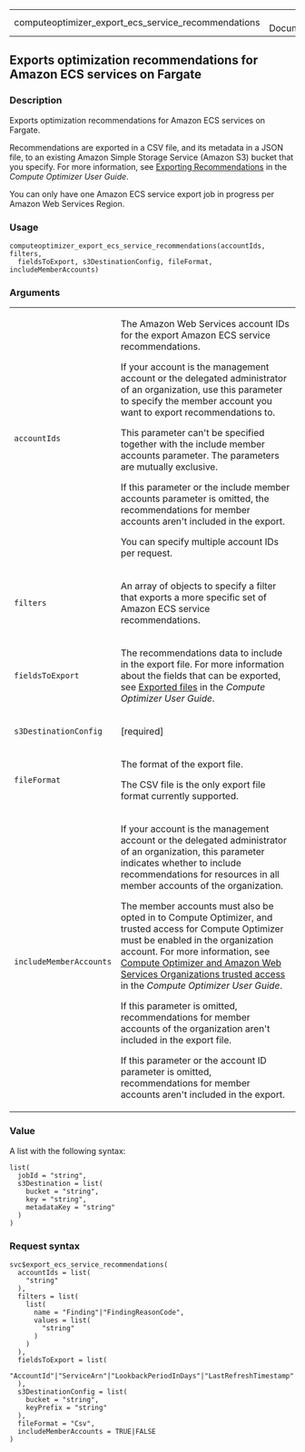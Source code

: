 <table style="width: 100%;">
<tbody>
<tr class="odd">
<td>computeoptimizer_export_ecs_service_recommendations</td>
<td style="text-align: right;">R Documentation</td>
</tr>
</tbody>
</table>

## Exports optimization recommendations for Amazon ECS services on Fargate

### Description

Exports optimization recommendations for Amazon ECS services on Fargate.

Recommendations are exported in a CSV file, and its metadata in a JSON
file, to an existing Amazon Simple Storage Service (Amazon S3) bucket
that you specify. For more information, see [Exporting
Recommendations](https://docs.aws.amazon.com/compute-optimizer/latest/ug/exporting-recommendations.html)
in the *Compute Optimizer User Guide*.

You can only have one Amazon ECS service export job in progress per
Amazon Web Services Region.

### Usage

    computeoptimizer_export_ecs_service_recommendations(accountIds, filters,
      fieldsToExport, s3DestinationConfig, fileFormat, includeMemberAccounts)

### Arguments

<table>
<colgroup>
<col style="width: 35%" />
<col style="width: 65%" />
</colgroup>
<tbody>
<tr class="odd">
<td><code
id="computeoptimizer_export_ecs_service_recommendations_:_accountIds">accountIds</code></td>
<td><p>The Amazon Web Services account IDs for the export Amazon ECS
service recommendations.</p>
<p>If your account is the management account or the delegated
administrator of an organization, use this parameter to specify the
member account you want to export recommendations to.</p>
<p>This parameter can't be specified together with the include member
accounts parameter. The parameters are mutually exclusive.</p>
<p>If this parameter or the include member accounts parameter is
omitted, the recommendations for member accounts aren't included in the
export.</p>
<p>You can specify multiple account IDs per request.</p></td>
</tr>
<tr class="even">
<td><code
id="computeoptimizer_export_ecs_service_recommendations_:_filters">filters</code></td>
<td><p>An array of objects to specify a filter that exports a more
specific set of Amazon ECS service recommendations.</p></td>
</tr>
<tr class="odd">
<td><code
id="computeoptimizer_export_ecs_service_recommendations_:_fieldsToExport">fieldsToExport</code></td>
<td><p>The recommendations data to include in the export file. For more
information about the fields that can be exported, see <a
href="https://docs.aws.amazon.com/compute-optimizer/latest/ug/exporting-recommendations.html#exported-files">Exported
files</a> in the <em>Compute Optimizer User Guide</em>.</p></td>
</tr>
<tr class="even">
<td><code
id="computeoptimizer_export_ecs_service_recommendations_:_s3DestinationConfig">s3DestinationConfig</code></td>
<td><p>[required]</p></td>
</tr>
<tr class="odd">
<td><code
id="computeoptimizer_export_ecs_service_recommendations_:_fileFormat">fileFormat</code></td>
<td><p>The format of the export file.</p>
<p>The CSV file is the only export file format currently
supported.</p></td>
</tr>
<tr class="even">
<td><code
id="computeoptimizer_export_ecs_service_recommendations_:_includeMemberAccounts">includeMemberAccounts</code></td>
<td><p>If your account is the management account or the delegated
administrator of an organization, this parameter indicates whether to
include recommendations for resources in all member accounts of the
organization.</p>
<p>The member accounts must also be opted in to Compute Optimizer, and
trusted access for Compute Optimizer must be enabled in the organization
account. For more information, see <a
href="https://docs.aws.amazon.com/compute-optimizer/latest/ug/security-iam.html#trusted-service-access">Compute
Optimizer and Amazon Web Services Organizations trusted access</a> in
the <em>Compute Optimizer User Guide</em>.</p>
<p>If this parameter is omitted, recommendations for member accounts of
the organization aren't included in the export file.</p>
<p>If this parameter or the account ID parameter is omitted,
recommendations for member accounts aren't included in the
export.</p></td>
</tr>
</tbody>
</table>

### Value

A list with the following syntax:

    list(
      jobId = "string",
      s3Destination = list(
        bucket = "string",
        key = "string",
        metadataKey = "string"
      )
    )

### Request syntax

    svc$export_ecs_service_recommendations(
      accountIds = list(
        "string"
      ),
      filters = list(
        list(
          name = "Finding"|"FindingReasonCode",
          values = list(
            "string"
          )
        )
      ),
      fieldsToExport = list(
        "AccountId"|"ServiceArn"|"LookbackPeriodInDays"|"LastRefreshTimestamp"|"LaunchType"|"CurrentPerformanceRisk"|"CurrentServiceConfigurationMemory"|"CurrentServiceConfigurationCpu"|"CurrentServiceConfigurationTaskDefinitionArn"|"CurrentServiceConfigurationAutoScalingConfiguration"|"CurrentServiceContainerConfigurations"|"UtilizationMetricsCpuMaximum"|"UtilizationMetricsMemoryMaximum"|"Finding"|"FindingReasonCodes"|"RecommendationOptionsMemory"|"RecommendationOptionsCpu"|"RecommendationOptionsSavingsOpportunityPercentage"|"RecommendationOptionsEstimatedMonthlySavingsCurrency"|"RecommendationOptionsEstimatedMonthlySavingsValue"|"RecommendationOptionsContainerRecommendations"|"RecommendationOptionsProjectedUtilizationMetricsCpuMaximum"|"RecommendationOptionsProjectedUtilizationMetricsMemoryMaximum"|"Tags"
      ),
      s3DestinationConfig = list(
        bucket = "string",
        keyPrefix = "string"
      ),
      fileFormat = "Csv",
      includeMemberAccounts = TRUE|FALSE
    )
